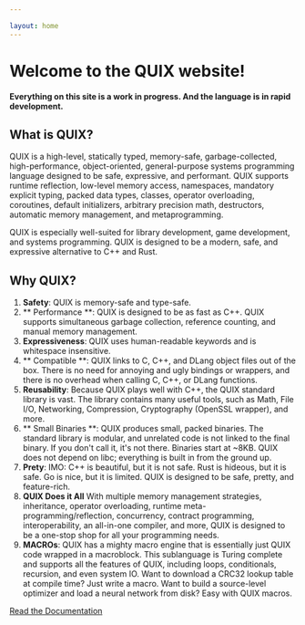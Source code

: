 ```yaml
---

layout: home
---
```


# Welcome to the QUIX website!

**Everything on this site is a work in progress. And the language is in rapid development.**

What is QUIX?
---

QUIX is a high-level, statically typed, memory-safe, garbage-collected, high-performance, object-oriented, general-purpose systems programming language designed to be safe, expressive, and performant. QUIX supports runtime reflection, low-level memory access, namespaces, mandatory explicit typing, packed data types, classes, operator overloading, coroutines, default initializers, arbitrary precision math, destructors, automatic memory management, and metaprogramming.

QUIX is especially well-suited for library development, game development, and systems programming. QUIX is designed to be a modern, safe, and expressive alternative to C++ and Rust.

Why QUIX?
---

1. **Safety**: QUIX is memory-safe and type-safe.
1. ** Performance **: QUIX is designed to be as fast as C++. QUIX supports simultaneous garbage collection, reference counting, and manual memory management. 
1. **Expressiveness**: QUIX uses human-readable keywords and is whitespace insensitive.
1. ** Compatible **: QUIX links to C, C++, and DLang object files out of the box. There is no need for annoying and ugly bindings or wrappers, and there is no overhead when calling C, C++, or DLang functions.
1. **Reusability**: Because QUIX plays well with C++, the QUIX standard library is vast. The library contains many useful tools, such as Math, File I/O, Networking, Compression, Cryptography (OpenSSL wrapper), and more.
1. ** Small Binaries **: QUIX produces small, packed binaries. The standard library is modular, and unrelated code is not linked to the final binary. If you don't call it, it's not there. Binaries start at ~8KB. QUIX does not depend on libc; everything is built in from the ground up.
1. **Prety**: IMO: C++ is beautiful, but it is not safe. Rust is hideous, but it is safe. Go is nice, but it is limited. QUIX is designed to be safe, pretty, and feature-rich.
1. **QUIX Does it All** With multiple memory management strategies, inheritance, operator overloading, runtime meta-programming/reflection, concurrency, contract programming, interoperability, an all-in-one compiler, and more, QUIX is designed to be a one-stop shop for all your programming needs.
1. **MACROs**: QUIX has a mighty macro engine that is essentially just QUIX code wrapped in a macroblock. This sublanguage is Turing complete and supports all the features of QUIX, including loops, conditionals, recursion, and even system IO. Want to download a CRC32 lookup table at compile time? Just write a macro. Want to build a source-level optimizer and load a neural network from disk? Easy with QUIX macros.

[Read the Documentation](/docs/)
